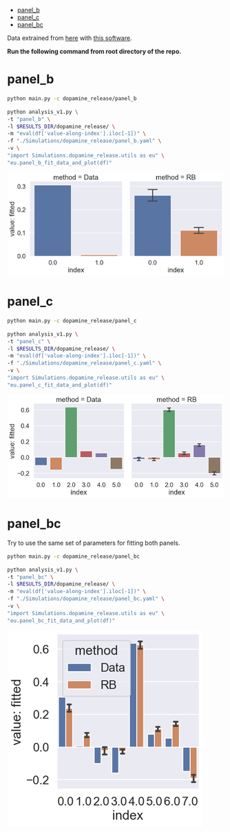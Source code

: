 -   [panel_b](#panel_b)
-   [panel_c](#panel_c)
-   [panel_bc](#panel_bc)

Data extrained from [here](https://drive.google.com/drive/folders/1J4yQ3XjXebkNY2GNYrFttIfAT5ODuVJb?usp=sharing) with [this software](https://apps.automeris.io/wpd/).

**Run the following command from root directory of the repo.**

# panel_b

```bash
python main.py -c dopamine_release/panel_b
```

```bash
python analysis_v1.py \
-t "panel_b" \
-l $RESULTS_DIR/dopamine_release/ \
-m "eval(df['value-along-index'].iloc[-1])" \
-f "./Simulations/dopamine_release/panel_b.yaml" \
-v \
"import Simulations.dopamine_release.utils as eu" \
"eu.panel_b_fit_data_and_plot(df)"
```

![](panel_b-.png)

# panel_c

```bash
python main.py -c dopamine_release/panel_c
```

```bash
python analysis_v1.py \
-t "panel_c" \
-l $RESULTS_DIR/dopamine_release/ \
-m "eval(df['value-along-index'].iloc[-1])" \
-f "./Simulations/dopamine_release/panel_c.yaml" \
-v \
"import Simulations.dopamine_release.utils as eu" \
"eu.panel_c_fit_data_and_plot(df)"
```

![](panel_c-.png)

# panel_bc

Try to use the same set of parameters for fitting both panels.

```bash
python main.py -c dopamine_release/panel_bc
```

```bash
python analysis_v1.py \
-t "panel_bc" \
-l $RESULTS_DIR/dopamine_release/ \
-m "eval(df['value-along-index'].iloc[-1])" \
-f "./Simulations/dopamine_release/panel_bc.yaml" \
-v \
"import Simulations.dopamine_release.utils as eu" \
"eu.panel_bc_fit_data_and_plot(df)"
```

![](panel_bc-.png)
